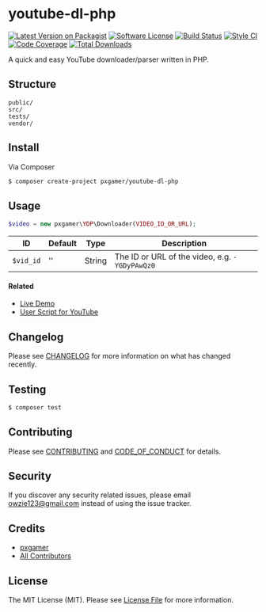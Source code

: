# youtube-dl-php

[![Latest Version on Packagist][ico-version]][link-packagist]
[![Software License][ico-license]](LICENSE.md)
[![Build Status][ico-travis]][link-travis]
[![Style CI][ico-styleci]][link-styleci]
[![Code Coverage][ico-code-quality]][link-code-quality]
[![Total Downloads][ico-downloads]][link-downloads]

A quick and easy YouTube downloader/parser written in PHP.

## Structure

```
public/
src/
tests/
vendor/
```

## Install

Via Composer

``` bash
$ composer create-project pxgamer/youtube-dl-php
```

## Usage

```php
$video = new pxgamer\YDP\Downloader(VIDEO_ID_OR_URL);
```

ID          | Default | Type    | Description
----------- | ------- | ------- | ------------
`$vid_id`   | ''      | String  | The ID or URL of the video, e.g. `-YGDyPAwQz0`

#### Related

- [Live Demo](https://youtube-dl-php.pxgamer.xyz)
- [User Script for YouTube](https://greasyfork.org/en/scripts/23560)

## Changelog

Please see [CHANGELOG](CHANGELOG.md) for more information on what has changed recently.

## Testing

``` bash
$ composer test
```

## Contributing

Please see [CONTRIBUTING](CONTRIBUTING.md) and [CODE_OF_CONDUCT](CODE_OF_CONDUCT.md) for details.

## Security

If you discover any security related issues, please email owzie123@gmail.com instead of using the issue tracker.

## Credits

- [pxgamer][link-author]
- [All Contributors][link-contributors]

## License

The MIT License (MIT). Please see [License File](LICENSE.md) for more information.

[ico-version]: https://img.shields.io/packagist/v/pxgamer/youtube-dl-php.svg?style=flat-square
[ico-license]: https://img.shields.io/badge/license-MIT-brightgreen.svg?style=flat-square
[ico-travis]: https://img.shields.io/travis/pxgamer/youtube-dl-php/master.svg?style=flat-square
[ico-styleci]: https://styleci.io/repos/69379142/shield
[ico-code-quality]: https://img.shields.io/codecov/c/github/pxgamer/youtube-dl-php.svg?style=flat-square
[ico-downloads]: https://img.shields.io/packagist/dt/pxgamer/youtube-dl-php.svg?style=flat-square

[link-packagist]: https://packagist.org/packages/pxgamer/youtube-dl-php
[link-travis]: https://travis-ci.org/pxgamer/youtube-dl-php
[link-styleci]: https://styleci.io/repos/69379142
[link-code-quality]: https://codecov.io/gh/pxgamer/youtube-dl-php
[link-downloads]: https://packagist.org/packages/pxgamer/youtube-dl-php
[link-author]: https://github.com/pxgamer
[link-contributors]: ../../contributors
